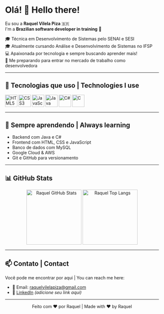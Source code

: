 # Olá! 👋 Hello there!

Eu sou a **Raquel Vilela Piza** 🇧🇷  
I'm a **Brazilian software developer in training** 🚀

🎓 Técnica em Desenvolvimento de Sistemas pelo SENAI e SESI  
🎓 Atualmente cursando Análise e Desenvolvimento de Sistemas no IFSP  
💻 Apaixonada por tecnologia e sempre buscando aprender mais!  
💼 Me preparando para entrar no mercado de trabalho como desenvolvedora  

---

## 🚀 Tecnologias que uso | Technologies I use

<p align="left">
  <img src="https://cdn.jsdelivr.net/gh/devicons/devicon/icons/html5/html5-original.svg" height="40" alt="HTML5" />
  <img src="https://cdn.jsdelivr.net/gh/devicons/devicon/icons/css3/css3-original.svg" height="40" alt="CSS3" />
  <img src="https://cdn.jsdelivr.net/gh/devicons/devicon/icons/javascript/javascript-original.svg" height="40" alt="JavaScript" />
  <img src="https://cdn.jsdelivr.net/gh/devicons/devicon/icons/java/java-original.svg" height="40" alt="Java" />
  <img src="https://cdn.jsdelivr.net/gh/devicons/devicon/icons/csharp/csharp-original.svg" height="40" alt="C#" />
  <img src="https://cdn.jsdelivr.net/gh/devicons/devicon/icons/c/c-original.svg" height="40" alt="C" />
</p>

---

## 🌱 Sempre aprendendo | Always learning

- Backend com Java e C#
- Frontend com HTML, CSS e JavaScript
- Banco de dados com MySQL
- Google Cloud & AWS
- Git e GitHub para versionamento

---

## 📊 GitHub Stats

<div align="center">
  <img height="180em" src="https://github-readme-stats.vercel.app/api?username=kel-piza&show_icons=true&theme=dracula&locale=pt-br" alt="Raquel GitHub Stats"/>
  <img height="180em" src="https://github-readme-stats.vercel.app/api/top-langs/?username=kel-piza&layout=compact&theme=dracula" alt="Raquel Top Langs"/>
</div>

---

## 📫 Contato | Contact

Você pode me encontrar por aqui | You can reach me here:

- 📧 Email: raquelvilelapiza@gmail.com
- 💼 [LinkedIn](https://www.linkedin.com) *(adicione seu link aqui)*

---

<div align="center">
  Feito com ❤️ por Raquel | Made with ❤️ by Raquel
</div>
